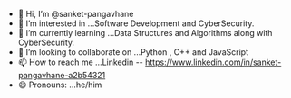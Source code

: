 - 👋 Hi, I’m @sanket-pangavhane
- 👀 I’m interested in ...Software Development and CyberSecurity. 
- 🌱 I’m currently learning ...Data Structures and Algorithms  along with CyberSecurity.
- 💞️ I’m looking to collaborate on ...Python , C++ and JavaScript
- 📫 How to reach me ...Linkedin -- https://www.linkedin.com/in/sanket-pangavhane-a2b54321
- 😄 Pronouns: ...he/him


<!---
sanket-pangavhane/sanket-pangavhane is a ✨ special ✨ repository because its `README.md` (this file) appears on your GitHub profile.
You can click the Preview link to take a look at your changes.
--->
